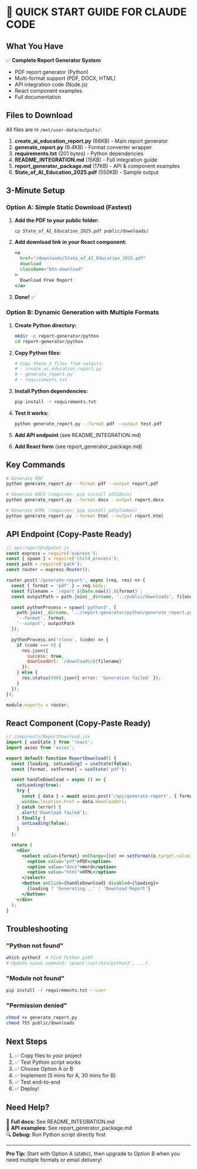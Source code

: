 # 🚀 QUICK START GUIDE FOR CLAUDE CODE

## What You Have

✅ **Complete Report Generator System**
- PDF report generator (Python)
- Multi-format support (PDF, DOCX, HTML)
- API integration code (Node.js)
- React component examples
- Full documentation

## Files to Download

All files are in `/mnt/user-data/outputs/`:

1. **create_ai_education_report.py** (66KB) - Main report generator
2. **generate_report.py** (9.4KB) - Format converter wrapper
3. **requirements.txt** (201 bytes) - Python dependencies
4. **README_INTEGRATION.md** (15KB) - Full integration guide
5. **report_generator_package.md** (17KB) - API & component examples
6. **State_of_AI_Education_2025.pdf** (550KB) - Sample output

## 3-Minute Setup

### Option A: Simple Static Download (Fastest)

1. **Add the PDF to your public folder:**
   ```bash
   cp State_of_AI_Education_2025.pdf public/downloads/
   ```

2. **Add download link in your React component:**
   ```jsx
   <a 
     href="/downloads/State_of_AI_Education_2025.pdf" 
     download
     className="btn-download"
   >
     Download Free Report
   </a>
   ```

3. **Done!** ✅

### Option B: Dynamic Generation with Multiple Formats

1. **Create Python directory:**
   ```bash
   mkdir -p report-generator/python
   cd report-generator/python
   ```

2. **Copy Python files:**
   ```bash
   # Copy these 3 files from outputs:
   # - create_ai_education_report.py
   # - generate_report.py
   # - requirements.txt
   ```

3. **Install Python dependencies:**
   ```bash
   pip install -r requirements.txt
   ```

4. **Test it works:**
   ```bash
   python generate_report.py --format pdf --output test.pdf
   ```

5. **Add API endpoint** (see README_INTEGRATION.md)

6. **Add React form** (see report_generator_package.md)

## Key Commands

```bash
# Generate PDF
python generate_report.py --format pdf --output report.pdf

# Generate DOCX (requires: pip install pdf2docx)
python generate_report.py --format docx --output report.docx

# Generate HTML (requires: pip install pdfplumber)
python generate_report.py --format html --output report.html
```

## API Endpoint (Copy-Paste Ready)

```javascript
// api/reportEndpoint.js
const express = require('express');
const { spawn } = require('child_process');
const path = require('path');
const router = express.Router();

router.post('/generate-report', async (req, res) => {
  const { format = 'pdf' } = req.body;
  const filename = `report_${Date.now()}.${format}`;
  const outputPath = path.join(__dirname, '../public/downloads', filename);

  const pythonProcess = spawn('python3', [
    path.join(__dirname, '../report-generator/python/generate_report.py'),
    '--format', format,
    '--output', outputPath
  ]);

  pythonProcess.on('close', (code) => {
    if (code === 0) {
      res.json({ 
        success: true, 
        downloadUrl: `/downloads/${filename}` 
      });
    } else {
      res.status(500).json({ error: 'Generation failed' });
    }
  });
});

module.exports = router;
```

## React Component (Copy-Paste Ready)

```jsx
// components/ReportDownload.jsx
import { useState } from 'react';
import axios from 'axios';

export default function ReportDownload() {
  const [loading, setLoading] = useState(false);
  const [format, setFormat] = useState('pdf');

  const handleDownload = async () => {
    setLoading(true);
    try {
      const { data } = await axios.post('/api/generate-report', { format });
      window.location.href = data.downloadUrl;
    } catch (error) {
      alert('Download failed');
    } finally {
      setLoading(false);
    }
  };

  return (
    <div>
      <select value={format} onChange={(e) => setFormat(e.target.value)}>
        <option value="pdf">PDF</option>
        <option value="docx">Word</option>
        <option value="html">HTML</option>
      </select>
      <button onClick={handleDownload} disabled={loading}>
        {loading ? 'Generating...' : 'Download Report'}
      </button>
    </div>
  );
}
```

## Troubleshooting

### "Python not found"
```bash
which python3  # Find Python path
# Update spawn command: spawn('/usr/bin/python3', ...)
```

### "Module not found"
```bash
pip install -r requirements.txt --user
```

### "Permission denied"
```bash
chmod +x generate_report.py
chmod 755 public/downloads
```

## Next Steps

1. ✅ Copy files to your project
2. ✅ Test Python script works
3. ✅ Choose Option A or B
4. ✅ Implement (5 mins for A, 30 mins for B)
5. ✅ Test end-to-end
6. ✅ Deploy!

## Need Help?

📖 **Full docs:** See README_INTEGRATION.md  
📝 **API examples:** See report_generator_package.md  
🔍 **Debug:** Run Python script directly first

---

**Pro Tip:** Start with Option A (static), then upgrade to Option B when you need multiple formats or email delivery!
